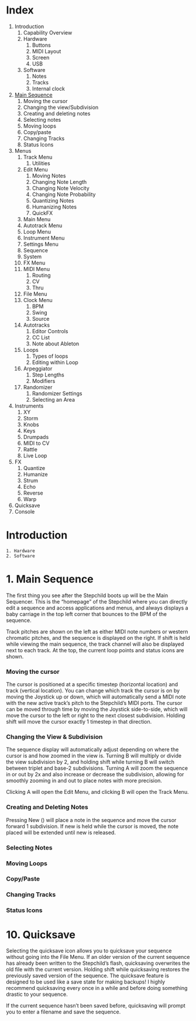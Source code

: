 # Index
1. Introduction
    1. Capability Overview
    2. Hardware
        1. Buttons
        2. MIDI Layout
        3. Screen
        4. USB
    3. Software
        1. Notes
        2. Tracks
        3. Internal clock
2. [Main Sequence](#1.-main-sequencer)
    1. Moving the cursor
    2. Changing the view/Subdivision
    3. Creating and deleting notes
    4. Selecting notes
    5. Moving loops
    6. Copy/paste
    7. Changing Tracks
    8. Status Icons
3. Menus
    1. Track Menu
        1. Utilities
    2. Edit Menu
        1. Moving Notes
        2. Changing Note Length
        3. Changing Note Velocity
        4. Changing Note Probability
        5. Quantizing Notes
        6. Humanizing Notes
        7. QuickFX
    3. Main Menu
    4. Autotrack Menu
    5. Loop Menu
    6. Instrument Menu
    7. Settings Menu
    8. Sequence
    9. System
    10. FX Menu
    11. MIDI Menu
        1. Routing
        2. CV
        3. Thru
    12. File Menu
    13. Clock Menu
        1. BPM
        2. Swing
        3. Source
    14. Autotracks
        1. Editor Controls
        2. CC List
        3. Note about Ableton
    15. Loops
        1. Types of loops
        2. Editing within Loop
    16. Arpeggiator
        1. Step Lengths
        2. Modifiers
    17. Randomizer
        1. Randomizer Settings
        2. Selecting an Area
4. Instruments
    1. XY
    2. Storm
    3. Knobs
    4. Keys
    5. Drumpads
    6. MIDI to CV
    7. Rattle
    8. Live Loop
5. FX
    1. Quantize
    2. Humanize
    3. Strum
    4. Echo
    5. Reverse
    6. Warp
6. Quicksave
7. Console

# Introduction
    1. Hardware
    2. Software


# 1. Main Sequence
The first thing you see after the Stepchild boots up will be the Main Sequencer. This is the “homepage” of the Stepchild where you can directly edit a sequence and access applications and menus, and always displays a baby carriage in the top left corner that bounces to the BPM of the sequence.



Track pitches are shown on the left as either MIDI note numbers or western chromatic pitches, and the sequence is displayed on the right. If shift is held while viewing the main sequence, the track channel will also be displayed next to each track. At the top, the current loop points and status icons are shown.

### Moving the cursor

The cursor is positioned at a specific timestep (horizontal location) and track (vertical location). You can change which track the cursor is on by moving the Joystick up or down, which will automatically send a MIDI note with the new active track’s pitch to the Stepchild’s MIDI ports.
The cursor can be moved through time by moving the Joystick side-to-side, which will move the cursor to the left or right to the next closest subdivision. Holding shift will move the cursor exactly 1 timestep in that direction.

### Changing the View & Subdivision

The sequence display will automatically adjust depending on where the cursor is and how zoomed in the view is. Turning B will multiply or divide the view subdivision by 2, and holding shift while turning B will switch between triplet and base-2 subdivisions. Turning A will zoom the sequence in or out by 2x and also increase or decrease the subdivision, allowing for smoothly zooming in and out to place notes with more precision.

Clicking A will open the Edit Menu, and clicking B will open the Track Menu.

### Creating and Deleting Notes
Pressing New () will place a note in the sequence and move the cursor forward 1 subdivision. If new is held while the cursor is moved, the note placed will be extended until new is released. 
### Selecting Notes
### Moving Loops
### Copy/Paste
### Changing Tracks
### Status Icons
# 10. Quicksave
Selecting the quicksave icon  allows you to quicksave your sequence without going into the File Menu. If an older version of the current sequence has already been written to the Stepchild’s flash, quicksaving overwrites the old file with the current version. Holding shift while quicksaving restores the previously saved version of the sequence. The quicksave feature is designed to be used like a save state for making backups! I highly recommend quicksaving every once in a while and before doing something drastic to your sequence.

If the current sequence hasn’t been saved before, quicksaving will prompt you to enter a filename and save the sequence.
